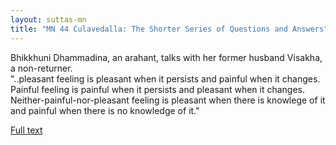 ```yaml
---
layout: suttas-mn
title: "MN 44 Culavedalla: The Shorter Series of Questions and Answers"
---
```


Bhikkhuni Dhammadina, an arahant, talks with her former husband Visakha, a non-returner.  
"..pleasant feeling is pleasant when it persists and painful when it changes.  
Painful feeling is painful when it persists and pleasant when it changes.  
Neither-painful-nor-pleasant feeling is pleasant when there is knowlege of it and painful when there is no knowledge of it."

[Full text](https://accesstoinsight.org/tipitaka/mn/mn.044.than.html)

